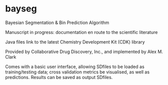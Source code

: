 # bayseg

Bayesian Segmentation & Bin Prediction Algorithm

Manuscript in progress: documentation en route to the scientific literature

Java files link to the latest Chemistry Development Kit (CDK) library

Provided by Collaborative Drug Discovery, Inc., and implemented by Alex M. Clark

Comes with a basic user interface, allowing SDfiles to be loaded as training/testing data; cross validation metrics be visualised, as well as predictions. Results can be saved as output SDfiles.

